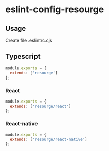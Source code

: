 # eslint-config-resourge

## Usage

Create file .eslintrc.cjs

## Typescript

```javascript
module.exports = {
  extends: ['resourge']
};
```

### React

```javascript
module.exports = {
  extends: ['resourge/react']
};
```

### React-native

```javascript
module.exports = {
  extends: ['resourge/react-native']
};
```